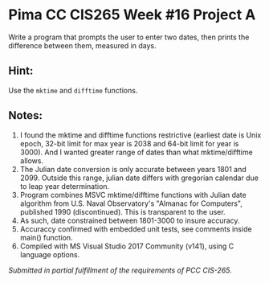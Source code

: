 # Pima CC CIS265 Week #16 Project A

Write a program that prompts the user to enter two dates, then prints the difference between them, measured in days. 

## Hint: 

Use the `mktime` and `difftime` functions.

## Notes:

1. I found the mktime and difftime functions restrictive (earliest date is Unix epoch, 32-bit limit for max year is 2038 and 64-bit limit for year is 3000). And I wanted greater range of dates than what mktime/difftime allows.
2. The Julian date conversion is only accurate between years 1801 and 2099. Outside this range, julian date differs with gregorian calendar due to leap year determination.
3. Program combines MSVC mktime/difftime functions with Julian date  algorithm from U.S. Naval Observatory's "Almanac for Computers",  published 1990 (discontinued). This is transparent to the user.
4. As such, date constrained between 1801-3000 to insure accuracy.
5. Accuraccy confirmed with embedded unit tests, see comments inside main() function.
6. Compiled with MS Visual Studio 2017 Community (v141), using C language options.

*Submitted in partial fulfillment of the requirements of PCC CIS-265.*
